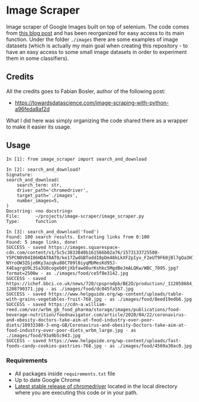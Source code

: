 # Image Scraper
Image scraper of Google Images built on top of selenium. The code comes from [this blog post](https://towardsdatascience.com/image-scraping-with-python-a96feda8af2d) and has been reorganized for easy access to its main function. Under the folder `./images` there are some examples of image datasets (which is actually my main goal when creating this repository - to have an easy access to some small image datasets in order to experiment them in some classifiers). 

## Credits
All the credits goes to Fabian Bosler, author of the following post:
- https://towardsdatascience.com/image-scraping-with-python-a96feda8af2d

What I did here was simply organizing the code shared there as a wrapper to make it easier its usage. 

## Usage
```
In [1]: from image_scraper import search_and_download

In [2]: search_and_download?
Signature:
search_and_download(
    search_term: str,
    driver_path='chromedriver',
    target_path='./images',
    number_images=5,
)
Docstring: <no docstring>
File:      ~/projects/image-scraper/image_scraper.py
Type:      function

In [3]: search_and_download('food')
Found: 100 search results. Extracting links from 0:100
Found: 5 image links, done!
SUCCESS - saved https://images.squarespace-cdn.com/content/v1/5c5c3833840b161566b02a76/1573133725500-Y5PCN0V04I86HDAT8AT0/ke17ZwdGBToddI8pDm48kLkXF2pIyv_F2eUT9F60jBl7gQa3H78H3Y0txjaiv_0fDoOvxcdMmMKkDsyUqMSsMWxHk725yiiHCCLfrh8O1z4YTzHvnKhyp6Da-NYroOW3ZGjoBKy3azqku80C789l0iyqMbMesKd95J-X4EagrgU9L3Sa3U8cogeb0tjXbfawd0urKshkc5MgdBeJmALQKw/WBC_7095.jpg?format=2500w - as ./images/food/ce5f8e3142.jpg
SUCCESS - saved https://ichef.bbci.co.uk/news/720/cpsprodpb/BE2D/production/_112058684_gettyimages-1208790371.jpg - as ./images/food/dc045fa557.jpg
SUCCESS - saved https://www.helpguide.org/wp-content/uploads/table-with-grains-vegetables-fruit-768.jpg - as ./images/food/8eed19edb6.jpg
SUCCESS - saved https://cdn-a.william-reed.com/var/wrbm_gb_food_pharma/storage/images/publications/food-beverage-nutrition/foodnavigator.com/article/2020/04/22/coronavirus-and-obesity-doctors-take-aim-at-food-industry-over-poor-diets/10933380-3-eng-GB/Coronavirus-and-obesity-Doctors-take-aim-at-food-industry-over-poor-diets_wrbm_large.jpg - as ./images/food/93a9b5c943.jpg
SUCCESS - saved https://www.helpguide.org/wp-content/uploads/fast-foods-candy-cookies-pastries-768.jpg - as ./images/food/4569a30ac0.jpg
```

### Requirements
- All packages inside `requirements.txt` file
- Up to date Google Chrome
- [Latest stable release of chromedriver](https://chromedriver.chromium.org/) located in the local directory where you are executing this code or in your path. 
